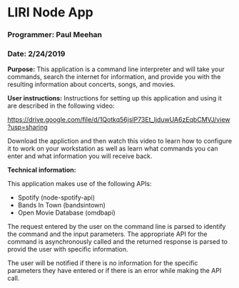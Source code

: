 # LIRI Node App

### Programmer: Paul Meehan
### Date: 2/24/2019

**Purpose:**
This application is a command line interpreter and will take your commands, search the internet for information, and provide you with the resulting information about concerts, songs, and movies.

**User instructions:**
Instructions for setting up this application and using it are described in the following video:

https://drive.google.com/file/d/1Qotkq56jslP73Et_ljduwUA6zEqbCMVJ/view?usp=sharing

Download the appliction and then watch this video to learn how to configure it to work on your workstation as well as learn what commands you can enter and what information you will receive back.

**Technical information:**

This application makes use of the following APIs:

* Spotify (node-spotify-api)
* Bands In Town (bandsintown)
* Open Movie Database (omdbapi)

The request entered by the user on the command line is parsed to identify the command and the input parameters.  The appropriate API for the command is asynchronously called and the returned response is parsed to provid the user with specific information.

The user will be notified if there is no information for the specific parameters they have entered or if there is an error while making the API call.
